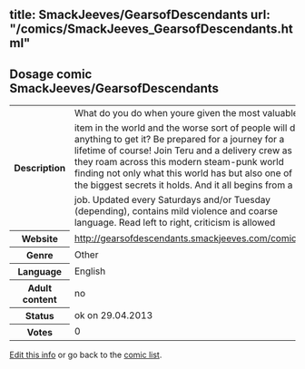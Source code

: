 title: SmackJeeves/GearsofDescendants
url: "/comics/SmackJeeves_GearsofDescendants.html"
---
Dosage comic SmackJeeves/GearsofDescendants
-----------------------------------------

<p id="msg"></p>
<script type="text/javascript">
if (window.location.search === '?edit_info_mail=sent_ok') {
  var elem = document.getElementById("msg");
  elem.innerHTML = 'Edited information sucessfully sent for review, which is usually done daily. Thanks!';
  elem.className = 'ok';
}
</script>
<table class="comicinfo">
<tr>
<th>Description</th><td>What do you do when youre given the most valuable item in the world and the worse sort of people will do anything to get it? Be prepared for a journey for a lifetime of course! Join Teru and a delivery crew as they roam across this modern steam-punk world finding not only what this world has but also one of the biggest secrets it holds. And it all begins from a job. Updated every Saturdays and/or Tuesday (depending), contains mild violence and coarse language. Read left to right, criticism is allowed</td>
</tr>
<tr>
<th>Website</th><td><a href="http://gearsofdescendants.smackjeeves.com/comics/">http://gearsofdescendants.smackjeeves.com/comics/</a></td>
</tr>
<tr>
<th>Genre</th><td>Other</td>
</tr>
<tr>
<th>Language</th><td>English</td>
</tr>
<tr>
<th>Adult content</th><td>no</td>
</tr>
<tr>
<th>Status</th><td>ok on 29.04.2013</td>
</tr>
<tr>
<th>Votes</th><td>0</td>
</tr>
</table>

[Edit this info](SmackJeeves_GearsofDescendants_edit.html) or go back to the [comic list](../comic-index.html).
